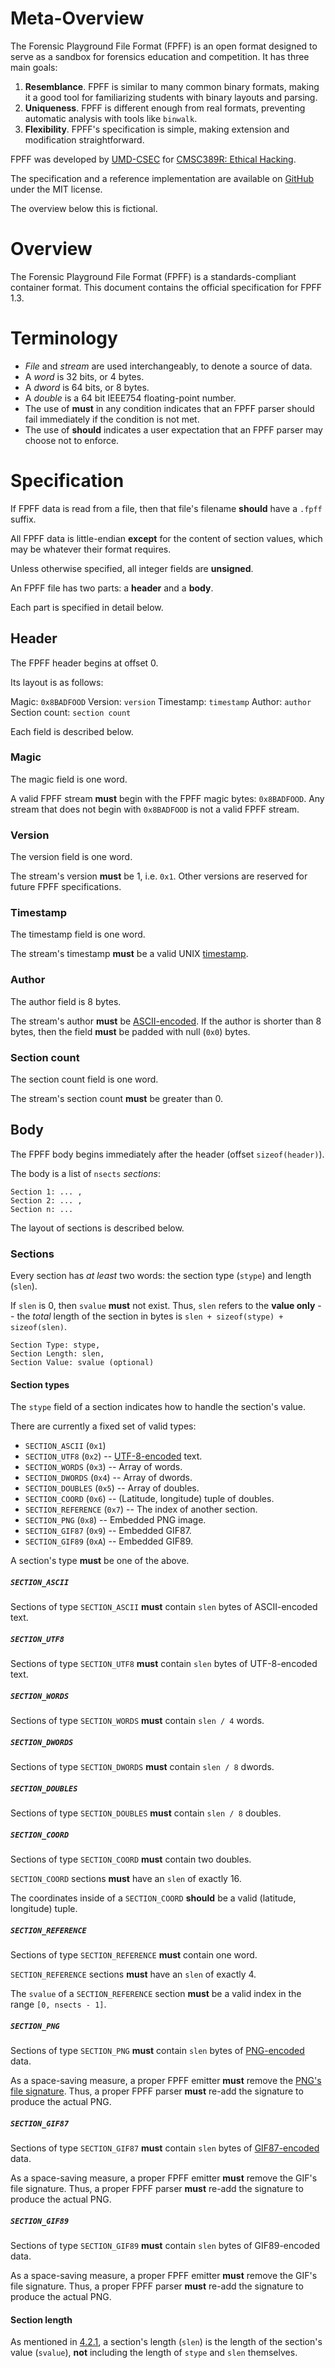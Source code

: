 # Meta-Overview

The Forensic Playground File Format (FPFF) is an open format designed to serve as a sandbox for forensics education and competition. It has three main goals:

1. **Resemblance**. FPFF is similar to many common binary formats, making it a good tool
for familiarizing students with binary layouts and parsing.
2. **Uniqueness**. FPFF is different enough from real formats, preventing automatic analysis with
tools like `binwalk`.
3. **Flexibility**. FPFF's specification is simple, making extension and
modification straightforward.

FPFF was developed by [UMD-CSEC](http://csec.umd.edu) for [CMSC389R: Ethical Hacking](https://github.com/UMD-CS-STICs/389Rfall18).

The specification and a reference implementation are available on [GitHub](https://github.com/UMD-CSEC/fpff) under the MIT license.

The overview below this is fictional.

# Overview

The Forensic Playground File Format (FPFF) is a standards-compliant container format. This document contains the official specification for FPFF 1.3.


# Terminology

* *File* and *stream* are used interchangeably, to denote a source of data.
* A *word* is 32 bits, or 4 bytes.
* A *dword* is 64 bits, or 8 bytes.
* A *double* is a 64 bit IEEE754 floating-point number.
* The use of **must** in any condition indicates that an FPFF parser should fail immediately if the condition is not met.
* The use of **should** indicates a user expectation that an FPFF parser may choose not to enforce.

# Specification

If FPFF data is read from a file, then that file's filename **should** have a `.fpff` suffix.

All FPFF data is little-endian **except** for the content of section values, which may be whatever their format requires.

Unless otherwise specified, all integer fields are **unsigned**.

An FPFF file has two parts: a **header** and a **body**.

Each part is specified in detail below.


## Header

The FPFF header begins at offset 0.

Its layout is as follows:

Magic:          `0x8BADFOOD`
Version:        `version`
Timestamp:      `timestamp`
Author:         `author`
Section count:  `section count`

Each field is described below.

### Magic

The magic field is one word.

A valid FPFF stream **must** begin with the FPFF magic bytes: `0x8BADFOOD`. Any stream that
does not begin with `0x8BADFOOD` is not a valid FPFF stream.

### Version

The version field is one word.

The stream's version **must** be 1, i.e. `0x1`. Other versions are reserved for future FPFF
specifications.

### Timestamp

The timestamp field is one word.

The stream's timestamp **must** be a valid UNIX [timestamp](https://en.wikipedia.org/wiki/Unix_time).


### Author

The author field is 8 bytes.

The stream's author **must** be [ASCII-encoded](https://en.wikipedia.org/wiki/ASCII). If the author is shorter than 8 bytes,
then the field **must** be padded with null (`0x0`) bytes.


### Section count

The section count field is one word.

The stream's section count **must** be greater than 0.

## Body

The FPFF body begins immediately after the header (offset `sizeof(header)`).

The body is a list of `nsects` *sections*:

```
Section 1: ... ,
Section 2: ... ,
Section n: ...
```


The layout of sections is described below.

### Sections

Every section has *at least* two words: the section type (`stype`) and length (`slen`).

If `slen` is 0, then `svalue` **must** not exist. Thus, `slen` refers to the **value only** --
the *total* length of the section in bytes is `slen + sizeof(stype) + sizeof(slen)`.

```
Section Type: stype,
Section Length: slen,
Section Value: svalue (optional)
```

#### Section types

The `stype` field of a section indicates how to handle the section's value.

There are currently a fixed set of valid types:

* `SECTION_ASCII` (`0x1`)
* `SECTION_UTF8` (`0x2`) -- [UTF-8-encoded](https://en.wikipedia.org/wiki/UTF-8) text.
* `SECTION_WORDS` (`0x3`) -- Array of words.
* `SECTION_DWORDS` (`0x4`) -- Array of dwords.
* `SECTION_DOUBLES` (`0x5`) -- Array of doubles.
* `SECTION_COORD` (`0x6`) -- (Latitude, longitude) tuple of doubles.
* `SECTION_REFERENCE` (`0x7`) -- The index of another section.
* `SECTION_PNG` (`0x8`) -- Embedded PNG image.
* `SECTION_GIF87` (`0x9`) -- Embedded GIF87.
* `SECTION_GIF89` (`0xA`) -- Embedded GIF89.


A section's type **must** be one of the above.



##### `SECTION_ASCII`

Sections of type `SECTION_ASCII` **must** contain `slen` bytes of ASCII-encoded text.

##### `SECTION_UTF8`

Sections of type `SECTION_UTF8` **must** contain `slen` bytes of UTF-8-encoded text.

##### `SECTION_WORDS`

Sections of type `SECTION_WORDS` **must** contain `slen / 4` words.


##### `SECTION_DWORDS`

Sections of type `SECTION_DWORDS` **must** contain `slen / 8` dwords.


##### `SECTION_DOUBLES`

Sections of type `SECTION_DOUBLES` **must** contain `slen / 8` doubles.



##### `SECTION_COORD`

Sections of type `SECTION_COORD` **must** contain two doubles.

`SECTION_COORD` sections **must** have an `slen` of exactly 16.

The coordinates inside of a `SECTION_COORD` **should** be a valid (latitude, longitude) tuple.

##### `SECTION_REFERENCE`

Sections of type `SECTION_REFERENCE` **must** contain one word.

`SECTION_REFERENCE` sections **must** have an `slen` of exactly 4.

The `svalue` of a `SECTION_REFERENCE` section **must** be a valid index in
the range `[0, nsects - 1]`.

##### `SECTION_PNG`

Sections of type `SECTION_PNG` **must** contain `slen` bytes of [PNG-encoded](https://en.wikipedia.org/wiki/Portable_Network_Graphics) data.

As a space-saving measure, a proper FPFF emitter **must** remove the [PNG's file signature](http://www.libpng.org/pub/png/spec/1.2/PNG-Rationale.html#R.PNG-file-signature). Thus,
a proper FPFF parser **must** re-add the signature to produce the actual PNG.

##### `SECTION_GIF87`
Sections of type `SECTION_GIF87` **must** contain `slen` bytes of [GIF87-encoded](https://www.w3.org/Graphics/GIF/spec-gif87.txt) data.

As a space-saving measure, a proper FPFF emitter **must** remove the GIF's file signature. Thus,
a proper FPFF parser **must** re-add the signature to produce the actual PNG.

##### `SECTION_GIF89`
Sections of type `SECTION_GIF89` **must** contain `slen` bytes of GIF89-encoded data.

As a space-saving measure, a proper FPFF emitter **must** remove the GIF's file signature. Thus,
a proper FPFF parser **must** re-add the signature to produce the actual PNG.


#### Section length

As mentioned in [4.2.1](#sections), a section's length (`slen`) is the length of the section's
value (`svalue`), **not** including the length of `stype` and `slen` themselves.
